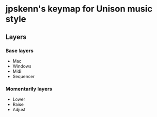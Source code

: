 # jpskenn's keymap for Unison music style

## Layers

### Base layers
- Mac
- Windows
- Midi
- Sequencer

### Momentarily layers
- Lower
- Raise
- Adjust
